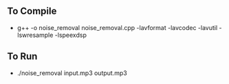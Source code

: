 ## To Compile 

- g++ -o noise_removal noise_removal.cpp -lavformat -lavcodec -lavutil -lswresample -lspeexdsp

## To Run 

- ./noise_removal input.mp3 output.mp3